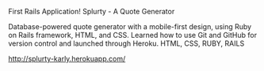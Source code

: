 First Rails Application! Splurty - A Quote Generator

Database-powered quote generator with a mobile-first design, using Ruby on Rails framework, HTML, and CSS. Learned how to use Git and GitHub for version control and launched through Heroku. HTML, CSS, RUBY, RAILS

http://splurty-karly.herokuapp.com/
